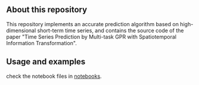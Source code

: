 ## About this repository
This repository implements an accurate prediction algorithm based on high-dimensional short-term time series, and contains the source code of the paper "Time Series Prediction by Multi-task GPR with Spatiotemporal Information Transformation".


## Usage and examples
check the notebook files in [notebooks](https://github.com/PengTao-HUST/MT-GPRM/tree/master/notebooks).